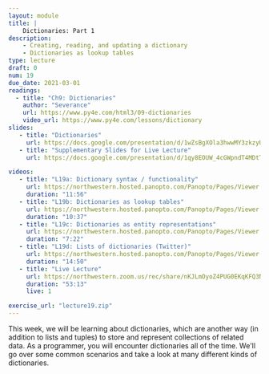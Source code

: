 ```yaml
---
layout: module
title: |
    Dictionaries: Part 1
description: 
    - Creating, reading, and updating a dictionary
    - Dictionaries as lookup tables
type: lecture
draft: 0
num: 19
due_date: 2021-03-01
readings:
  - title: "Ch9: Dictionaries"
    author: "Severance"
    url: https://www.py4e.com/html3/09-dictionaries
    video_url: https://www.py4e.com/lessons/dictionary
slides: 
   - title: "Dictionaries"
     url: https://docs.google.com/presentation/d/1wZsBgXOla3hwwMY3zkzyUrSiO37VT4ey0kYvVzTnkqM/edit#slide=id.g4e7dec3a27_0_65
   - title: "Supplementary Slides for Live Lecture"
     url: https://docs.google.com/presentation/d/1qy8EOUW_4cGWpndT4MDtTSV0SsxNp4vHlYAGlLsAiR8/edit?usp=sharing

videos:
   - title: "L19a: Dictionary syntax / functionality"
     url: https://northwestern.hosted.panopto.com/Panopto/Pages/Viewer.aspx?id=88b74448-a6b3-4a06-a3bd-aca00006208d
     duration: "11:56"
   - title: "L19b: Dictionaries as lookup tables"
     url: https://northwestern.hosted.panopto.com/Panopto/Pages/Viewer.aspx?id=4735aa8a-9c37-4d8f-9928-aca00006220b
     duration: "10:37"
   - title: "L19c: Dictionaries as entity representations"
     url: https://northwestern.hosted.panopto.com/Panopto/Pages/Viewer.aspx?id=1a2414bf-10ce-4c57-a7f6-aca0000620fe
     duration: "7:22"
   - title: "L19d: Lists of dictionaries (Twitter)"
     url: https://northwestern.hosted.panopto.com/Panopto/Pages/Viewer.aspx?id=77d681df-6085-406f-8ce1-aca0000621a2
     duration: "14:50"
   - title: "Live Lecture"
     url: https://northwestern.zoom.us/rec/share/nKJLmOyoZ4PUG0EKqKFQ3NNhxR4aPhJYi5qPY7rtmSWx_6m-ZYL7r4ogpdJhmsF7.kyGhlDc7xEQk2biq?startTime=1614614367000
     duration: "53:13"
     live: 1

exercise_url: "lecture19.zip"
---
```


This week, we will be learning about dictionaries, which are another way (in addition to lists and tuples) to store and represent collections of related data. As a programmer, you will encounter dictionaries all of the time. We'll go over some common scenarios and take a look at many different kinds of dictionaries.
